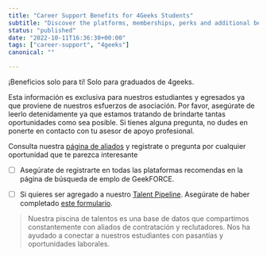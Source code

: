 ```yaml
---
title: "Career Support Benefits for 4Geeks Students"
subtitle: "Discover the platforms, memberships, perks and additional benefits we have available for all 4Geeks Students."
status: "published"
date: "2022-10-11T16:36:30+00:00"
tags: ["career-support", "4geeks"]
canonical: ""

---
```


¡Beneficios solo para ti! Solo para graduados de 4geeks. 

Esta información es exclusiva para nuestros estudiantes y egresados ya que proviene de nuestros esfuerzos de asociación. Por favor, asegúrate de leerlo detenidamente ya que estamos tratando de brindarte tantas oportunidades como sea posible. Si tienes alguna pregunta, no dudes en ponerte en contacto con tu asesor de apoyo profesional.

Consulta nuestra [página de aliados](https://www.notion.so/4geeksacademy/Our-partners-projects-communities-and-hiring-opportunities-9e0a9eaba0264b26abfd59a8bb682244) y regístrate o pregunta por cualquier oportunidad que te parezca interesante

- [ ] Asegúrate de registrarte en todas las plataformas recomendas en la página de búsqueda de emplo de GeekFORCE.  

- [ ] Si quieres ser agregado a nuestro [Talent Pipeline](https://4geeksacademy.notion.site/Talent-Pipeline-1180362c34e048f78cb9deed8085f90d). Asegúrate de haber completado [este formulario](https://4geeksacademy.notion.site/Talent-Pipeline-Form-Formulario-de-Talent-Pipeline-91a850d9b1e94fa099799ba7d63bf51b). 

> Nuestra piscina de talentos es una base de datos que compartimos constantemente con aliados de contratación y reclutadores. Nos ha ayudado a conectar a nuestros estudiantes con pasantías y oportunidades laborales.

